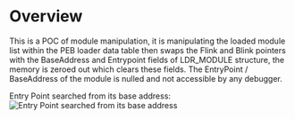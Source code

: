 # Overview
This is a POC of module manipulation, it is manipulating the loaded module list within the PEB loader data table then swaps the Flink and Blink pointers with the BaseAddress and Entrypoint fields of LDR_MODULE structure, the memory is zeroed out which clears these fields.
The EntryPoint / BaseAddress of the module is nulled and not accessible by any debugger.

Entry Point searched from its base address:
![Entry Point searched from its base address](https://cdn.discordapp.com/attachments/1142220291859292411/1217076952150708345/Capture_decran_2024-03-12_124900.png?ex=6602b63d&is=65f0413d&hm=1f51cf2c119064b68ac3a59fdda0c4591a20cebb5348ee6aa077da676cc819e8&)

